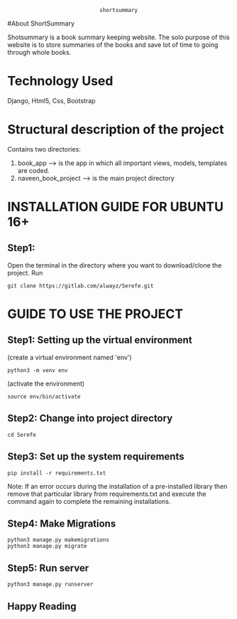                                  shortsummary


#About ShortSummary

Shotsummary is a book summary keeping website. The solo purpose of this website is to store summaries
of the books and save lot of time to going through whole books. 

# Technology Used
Django, Html5, Css, Bootstrap

# Structural description of the project
Contains two directories:
1) book_app --> is the app in which all important views, models, templates are coded.
2) naveen_book_project -->  is the main project directory

# INSTALLATION GUIDE FOR UBUNTU 16+

## Step1:
Open the terminal in the directory where you want to download/clone the project. Run
``` 
git clone https://gitlab.com/alwayz/Serefe.git
```

# GUIDE TO USE THE PROJECT

## Step1: Setting up the virtual environment 
(create a virtual environment named 'env')
```
python3 -m venv env
```
(activate the environment)
```  
source env/bin/activate  
```
## Step2: Change into project directory 
``` 
cd Serefe
```

## Step3: Set up the system requirements
``` 
pip install -r requirements.txt 
```

Note: If an error occurs during the installation of a pre-installed library then remove that particular library from requirements.txt and execute the command again to complete the remaining installations.

## Step4: Make Migrations
```
python3 manage.py makemigrations
python3 manage.py migrate
```

## Step5: Run server

```
python3 manage.py runserver
```


## Happy Reading